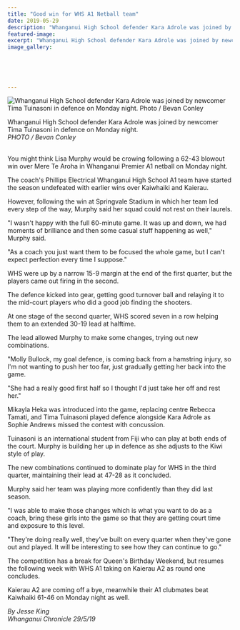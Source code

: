 ```yaml
---
title: "Good win for WHS A1 Netball team"
date: 2019-05-29
description: "Whanganui High School defender Kara Adrole was joined by newcomer Tima Tuinasoni in defence on Monday night..."
featured-image: 
excerpt: "Whanganui High School defender Kara Adrole was joined by newcomer Tima Tuinasoni in defence on Monday night."
image_gallery:
	
	
	
	
	
---
```


<p><img src="https://www.nzherald.co.nz/resizer/e1Kt6a33GaXz1BznVcPdwoQBYyQ=/620x349/smart/filters:quality(70)/arc-anglerfish-syd-prod-nzme.s3.amazonaws.com/public/Z3VQDGMMMZCQLBRZUOZ72DCCRY.jpg" alt="Whanganui High School defender Kara Adrole was joined by newcomer Tima Tuinasoni in defence on Monday night. Photo / Bevan Conley" /></p>
<p><span>Whanganui High School defender Kara Adrole was joined by newcomer Tima Tuinasoni in defence on Monday night. <br /><em>PHOTO / Bevan Conley<br /><br /></em></span></p>
<p>You might think Lisa Murphy would be crowing following a 62-43 blowout win over Mere Te Aroha in Whanganui Premier A1 netball on Monday night.</p>
<p>The coach's Phillips Electrical Whanganui High School A1 team have started the season undefeated with earlier wins over Kaiwhaiki and Kaierau.</p>
<p>However, following the win at Springvale Stadium in which her team led every step of the way, Murphy said her squad could not rest on their laurels.</p>
<p><span class="ellipsis">"I wasn't happy with the full 60-minute game. It was up and down, we had moments of brilliance and then some casual stuff happening as well," Murphy&nbsp;</span><span>said.</span></p>
<p>"As a coach you just want them to be focused the whole game, but I can't expect perfection every time I suppose."</p>
<p>WHS were up by a narrow 15-9 margin at the end of the first quarter, but the players came out firing in the second.</p>
<p>The defence kicked into gear, getting good turnover ball and relaying it to the mid-court players who did a good job finding the shooters.</p>
<p>At one stage of the second quarter, WHS scored seven in a row helping them to an extended 30-19 lead at halftime.</p>
<p>The lead allowed Murphy to make some changes, trying out new combinations.</p>
<p>"Molly Bullock, my goal defence, is coming back from a hamstring injury, so I'm not wanting to push her too far, just gradually getting her back into the game.</p>
<p>"She had a really good first half so I thought I'd just take her off and rest her."</p>
<p>Mikayla Heka was introduced into the game, replacing centre Rebecca Tamati, and Tima Tuinasoni played defence alongside Kara Adrole as Sophie Andrews missed the contest with concussion.</p>
<p>Tuinasoni is an international student from Fiji who can play at both ends of the court. Murphy is building her up in defence as she adjusts to the Kiwi style of play.</p>
<p>The new combinations continued to dominate play for WHS in the third quarter, maintaining their lead at 47-28 as it concluded.</p>
<p>Murphy said her team was playing more confidently than they did last season.</p>
<p>"I was able to make those changes which is what you want to do as a coach, bring these girls into the game so that they are getting court time and exposure to this level.</p>
<p>"They're doing really well, they've built on every quarter when they've gone out and played. It will be interesting to see how they can continue to go."</p>
<p>The competition has a break for Queen's Birthday Weekend, but resumes the following week with WHS A1 taking on Kaierau A2 as round one concludes.</p>
<p>Kaierau A2 are coming off a bye, meanwhile their A1 clubmates beat Kaiwhaiki 61-46 on Monday night as well.</p>
<p><span><em>By Jesse King<br />Whanganui Chronicle 29/5/19</em></span></p>


